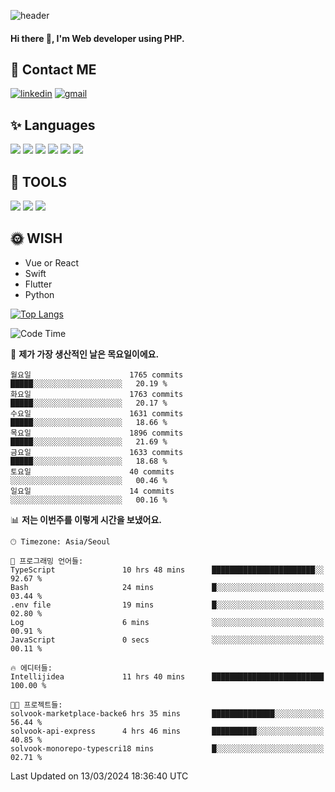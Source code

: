 ![header](https://capsule-render.vercel.app/api?type=waving&color=auto&height=300&section=header&text=Elin&fontSize=90&animation=twinkling)

#### Hi there 👋, I'm <b>Web developer</b> using PHP. ####

<!--
- 🔭 I’m currently working on Uniwill
- 🌱 I’m currently learning Vue or React or Python.
-->

<!---#### I am PHP developer --->

## 💌 Contact ME ###
[<img src='https://img.shields.io/badge/-EunjiKo-%230A66C2?style=flat-square&logo=LinkedIn&logoColor=white' alt='linkedin'>](https://www.linkedin.com/in/https://www.linkedin.com/in/eunji-ko-00a907164//)  [<img src='https://img.shields.io/badge/-einee214%40gmail.com-%23EA4335?style=flat-square&logo=Gmail&logoColor=white' alt='gmail'>](einee214@gmail.com)  


## ✨ Languages
<img src='https://img.shields.io/badge/-PHP-%23777BB4?style=for-the-badge&logo=PHP&logoColor=white'> <img src='https://img.shields.io/badge/-Laravel-%23FF2D20?style=for-the-badge&logo=Laravel&logoColor=white'> <img src='https://img.shields.io/badge/Jquery-%230769AD?style=for-the-badge&logo=Jquery&logoColor=white'> <img src='https://img.shields.io/badge/CSS3-%231572B6?style=for-the-badge&logo=CSS3&logoColor=white'> <img src='https://img.shields.io/badge/Bootstrap-%237952B3?style=for-the-badge&logo=Bootstrap&logoColor=white' > <img src='https://img.shields.io/badge/MySQL-%234479A1?style=for-the-badge&logo=MySQL&logoColor=white' >

## 🌷 TOOLS
<img src='https://img.shields.io/badge/PHPSTORM-%23000000?style=for-the-badge&logo=PhpStorm&logoColor=white' > <img src='https://img.shields.io/badge/GitLab-%23FCA121?style=for-the-badge&logo=GitLab&logoColor=white' > <img src='https://img.shields.io/badge/GitHub-%23181717?style=for-the-badge&logo=GitHub&logoColor=white'>


## 🌞 WISH
- Vue or React
- Swift
- Flutter
- Python


[![Top Langs](https://github-readme-stats.vercel.app/api/top-langs/?username=ein214&layout=compact)](https://github.com/anuraghazra/github-readme-stats)

<!--START_SECTION:waka-->
![Code Time](http://img.shields.io/badge/Code%20Time-3%2C331%20hrs%205%20mins-blue)

📅 **제가 가장 생산적인 날은 목요일이에요.** 

```text
월요일                      1765 commits        █████░░░░░░░░░░░░░░░░░░░░   20.19 % 
화요일                      1763 commits        █████░░░░░░░░░░░░░░░░░░░░   20.17 % 
수요일                      1631 commits        █████░░░░░░░░░░░░░░░░░░░░   18.66 % 
목요일                      1896 commits        █████░░░░░░░░░░░░░░░░░░░░   21.69 % 
금요일                      1633 commits        █████░░░░░░░░░░░░░░░░░░░░   18.68 % 
토요일                      40 commits          ░░░░░░░░░░░░░░░░░░░░░░░░░   00.46 % 
일요일                      14 commits          ░░░░░░░░░░░░░░░░░░░░░░░░░   00.16 % 
```


📊 **저는 이번주를 이렇게 시간을 보냈어요.** 

```text
🕑︎ Timezone: Asia/Seoul

💬 프로그래밍 언어들: 
TypeScript               10 hrs 48 mins      ███████████████████████░░   92.67 % 
Bash                     24 mins             █░░░░░░░░░░░░░░░░░░░░░░░░   03.44 % 
.env file                19 mins             █░░░░░░░░░░░░░░░░░░░░░░░░   02.80 % 
Log                      6 mins              ░░░░░░░░░░░░░░░░░░░░░░░░░   00.91 % 
JavaScript               0 secs              ░░░░░░░░░░░░░░░░░░░░░░░░░   00.11 % 

🔥 에디터들: 
Intellijidea             11 hrs 40 mins      █████████████████████████   100.00 % 

🐱‍💻 프로젝트들: 
solvook-marketplace-backe6 hrs 35 mins       ██████████████░░░░░░░░░░░   56.44 % 
solvook-api-express      4 hrs 46 mins       ██████████░░░░░░░░░░░░░░░   40.85 % 
solvook-monorepo-typescri18 mins             █░░░░░░░░░░░░░░░░░░░░░░░░   02.71 % 
```


 Last Updated on 13/03/2024 18:36:40 UTC
<!--END_SECTION:waka-->

<!---![GitHub stats](https://github-readme-stats.vercel.app/api?username=ein214&show_icons=true&theme=dracula)  --->



